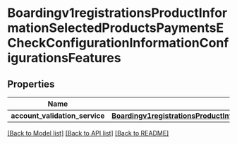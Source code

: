 # Boardingv1registrationsProductInformationSelectedProductsPaymentsECheckConfigurationInformationConfigurationsFeatures

## Properties
Name | Type | Description | Notes
------------ | ------------- | ------------- | -------------
**account_validation_service** | [**Boardingv1registrationsProductInformationSelectedProductsPaymentsECheckConfigurationInformationConfigurationsFeaturesAccountValidationService**](Boardingv1registrationsProductInformationSelectedProductsPaymentsECheckConfigurationInformationConfigurationsFeaturesAccountValidationService.md) |  | [optional] 

[[Back to Model list]](../README.md#documentation-for-models) [[Back to API list]](../README.md#documentation-for-api-endpoints) [[Back to README]](../README.md)


